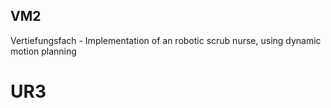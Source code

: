 ## VM2
Vertiefungsfach - Implementation of an robotic scrub nurse, using dynamic motion planning

# UR3
